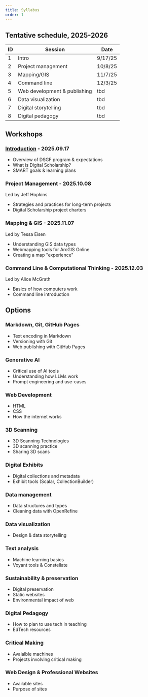 ```yaml
---
title: Syllabus
order: 1
---
```


## Tentative schedule, 2025-2026

| ID  | Session                                     | Date    |
| --- | ------------------------------------------- | ------  |
| 1   | Intro                                       | 9/17/25  |
| 2   | Project management                          | 10/8/25  |
| 3   | Mapping/GIS                                 | 11/7/25 |
| 4   | Command line                                | 12/3/25 |
| 5   | Web development & publishing                | tbd |
| 6   | Data visualization                          | tbd |
| 7   | Digital storytelling                        | tbd |
| 8   | Digital pedagogy                            | tbd |


## Workshops

### [Introduction](meetings/introduction.md) - 2025.09.17
- Overview of DSGF program & expectations
- What is Digital Scholarship?
- SMART goals & learning plans

### Project Management - 2025.10.08
Led by Jeff Hopkins
- Strategies and practices for long-term projects
- Digital Scholarship project charters

### Mapping & GIS - 2025.11.07
Led by Tessa Eisen
- Understanding GIS data types
- Webmapping tools for ArcGIS Online
- Creating a map "experience"

### Command Line & Computational Thinking - 2025.12.03
Led by Alice McGrath
- Basics of how computers work
- Command line introduction

## Options

### Markdown, Git, GitHub Pages
- Text encoding in Markdown
- Versioning with Git
- Web publishing with GitHub Pages

### Generative AI
- Critical use of AI tools
- Understanding how LLMs work
- Prompt engineering and use-cases

### Web Development
- HTML
- CSS
- How the internet works


### 3D Scanning
- 3D Scanning Technologies
- 3D scanning practice
- Sharing 3D scans


### Digital Exhibits
- Digital collections and metadata
- Exhibit tools (Scalar, CollectionBuilder)

### Data management
- Data structures and types
- Cleaning data with OpenRefine

### Data visualization
- Design & data storytelling

### Text analysis
- Machine learning basics
- Voyant tools & Constellate

### Sustainability & preservation
- Digital preservation
- Static websites
- Environmental impact of web
  
### Digital Pedagogy
- How to plan to use tech in teaching
- EdTech resources 
  
### Critical Making
- Avaialble machines
- Projects involving critical making 

### Web Design & Professional Websites
- Available sites
- Purpose of sites 

